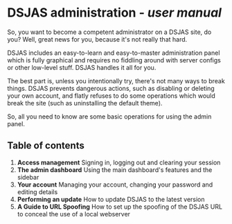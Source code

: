 # DSJAS administration - *user manual*

So, you want to become a competent administrator on a DSJAS site, do you? Well, great news for you, because it's not really that hard.

DSJAS includes an easy-to-learn and easy-to-master administration panel which is fully graphical and requires no fiddling around with server configs or other low-level stuff. DSJAS handles it all for you.

The best part is, unless you intentionally try, there's not many ways to break things. DSJAS prevents dangerous actions, such as disabling or deleting your own account, and flatly refuses to do some operations which would break the site (such as uninstalling the default theme).

So, all you need to know are some basic operations for using the admin panel.

## Table of contents

1. **Access management** Signing in, logging out and clearing your session
1. **The admin dashboard** Using the main dashboard's features and the sidebar
1. **Your account** Managing your account, changing your password and editing details
1. **Performing an update** How to update DSJAS to the latest version
1. **A Guide to URL Spoofing** How to set up the spoofing of the DSJAS URL to conceal the use of a local webserver

